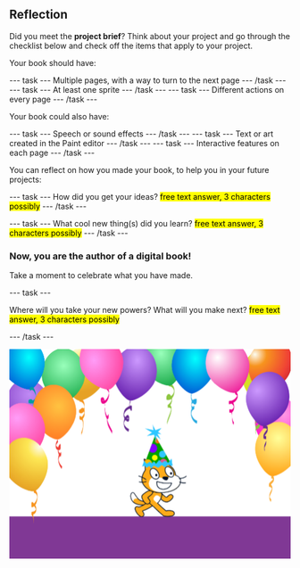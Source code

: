 ## Reflection

Did you meet the **project brief**? Think about your project and go through the checklist below and check off the items that apply to your project.

Your book should have:

--- task ---
Multiple pages, with a way to turn to the next page
--- /task ---
--- task ---
At least one sprite
--- /task ---
--- task ---
Different actions on every page
--- /task ---

Your book could also have:

--- task ---
Speech or sound effects
--- /task ---
--- task ---
Text or art created in the Paint editor
--- /task ---
--- task ---
Interactive features on each page
--- /task ---

You can reflect on how you made your book, to help you in your future projects:

--- task ---
How did you get your ideas? <mark>free text answer, 3 characters possibly</mark>
--- /task ---

--- task ---
What cool new thing(s) did you learn? <mark>free text answer, 3 characters possibly</mark>
--- /task ---

### Now, you are the author of a digital book!

Take a moment to celebrate what you have made.

--- task ---

Where will you take your new powers? What will you make next? <mark>free text answer, 3 characters possibly</mark>

--- /task ---

![The Scratch Cat wearing a party hat.](images/reflect.png)

